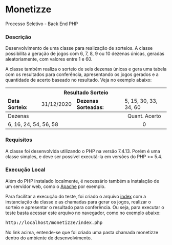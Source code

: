# Monetizze
Processo Seletivo - Back End PHP

### Descrição
Desenvolvimento de uma classe para realização de sorteios. A classe possibilita a geração de jogos com 6, 7, 8, 9 ou 10 dezenas únicas, geradas aleatoriamente, com valores entre 1 e 60.

A classe também realiza o sorteio de seis dezenas únicas e gera uma tabela com os resultados para conferência, apresentando os jogos gerados e a quantidade de acerto baseado no resultado. Veja no exemplo abaixo:

<table>
    <thead>
        <tr>
            <th style='text-align: center' colspan='4'>Resultado Sorteio</th>
        </tr>
        <tr>
            <td><strong>Data Sorteio: </strong></td>
            <td>31/12/2020</td>
            <td><strong>Dezenas Sorteadas: </strong></td>
            <td>5, 15, 30, 33, 34, 60</td>
        </tr>
    </thead>
    <tbody>
        <tr>
            <td colspan='3'>Dezenas</td>
            <td style='text-align: center;'>Quant. Acerto</td>
        </tr>
        <tr>
        <td colspan='3'>6, 16, 24, 54, 56, 58</td>
        <td style='text-align: center;'>0</td>
    </tr>
    </tbody>
</table>

### Requisitos
A classe foi desenvolvida utilizando o PHP na versão 7.4.13. Porém é uma classe simples, e deve ser possível executá-la em versões do PHP >= 5.4.

### Execução Local
Além do PHP instalado localmente, é necessário também a instalação de um servidor web, como o <a href="https://www.apache.org/" target="_blank">Apache</a> por exemplo.

Para facilitar a execução do teste, foi criado o arquivo [index](index.php) com a instanciação da classe e as chamadas para gerar os jogos, realizar o sorteio e apresentar o resultado para conferência. Ou seja, para executar o teste basta acessar este arquivo no navegador, como no exemplo abaixo:

<pre>
http://localhost/monetizze/index.php
</pre>

No link acima, entende-se que foi criado uma pasta chamada monetizze dentro do ambiente de desenvolvimento.